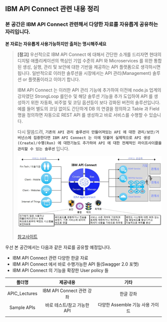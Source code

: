 ## IBM API Connect 관련 내용 정리


### 본 공간은 IBM API Connect 관련해서 다양한 자료를 자유롭게 공유하는 자리입니다.


**본 자료는 자유롭게 사용가능하지만 출처는 명시해주세요**


> **[참고]** 우선적으로 IBM API Connect 에 대해서 간단한 소개를 드리자면 현대의 디지털 애플리케이션의 핵심인 기업 수준의 API 와 Microservices 를 위한 통합된 생성, 실행, 관리 및 보안에 대한 기반을 제공하는 API 플랫폼으로 생각하시면 됩니다. 일반적으로 이러한 솔루션을 시장에서는 API 관리(Management) 솔루션 or 플랫폼이라고 이야기 합니다.
>
> IBM API Connect 는 이러한 API 관리 기능에 추가하여 이전에 node.js 업계의 강자였던 StrongLoop 를인수 및 해당 솔루션 기능을 추가 도입하여 API 를 생성하기 위한 자동화, 비주얼 및 코딩 옵션등이 보다 강화된 버전의 솔루션입니다. 예를 들어 별도의 코딩 없이도 간단하게 DB 의 연결을 정의하고 Table 과 Field 명을 정의하면 자동으로 REST API 를 생성하고 바로 서비스를 수행할 수 있습니다.
>
> 다시 말씀드려, **`기존의 API 관리 솔루션이 만들어져있는 API 에 대한 관리/보안/거버넌스에 집중한다면 IBM API Connect 는 이에 덧붙여 실제적으로 API 생성(Create)/수행(Run) 에 대한기능도 추가하여 API 에 대한 전체적인 라이프사이클을 관리할 수 있는 솔루션`** 입니다. 
>
> ![APIC](/images/APIC.jpg)
>
> [참고사이트](http://www.websphere.pe.kr/xe/index.php?mid=new_lecture&page=2&document_srl=56058)


우선 본 공간에서는 다음과 같은 자료를 공유할 예정입니다.


* IBM API Connect 관련 다양한 한글 자료
* IBM API Connect 에서 바로 수행가능한 API 들(Swagger 2.0 포멧)
* IBM API Connect 의 기능을 확장한 User policy 들


|폴더명|제공내용|기타|
|:---:|:---:|:---:|
|APIC_Lectures|IBM API Connect 관련 강좌|한글 강좌|
|Sample APIs|바로 테스트/참고 가능한 API|다양한 Assemble 기능 사용 가이드|
||||
